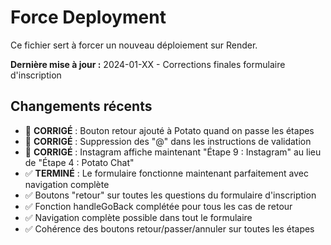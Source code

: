 # Force Deployment

Ce fichier sert à forcer un nouveau déploiement sur Render.

**Dernière mise à jour :** 2024-01-XX - Corrections finales formulaire d'inscription

## Changements récents
- 🐛 **CORRIGÉ** : Bouton retour ajouté à Potato quand on passe les étapes
- 🐛 **CORRIGÉ** : Suppression des "@" dans les instructions de validation
- 🐛 **CORRIGÉ** : Instagram affiche maintenant "Étape 9 : Instagram" au lieu de "Étape 4 : Potato Chat"
- ✅ **TERMINÉ** : Le formulaire fonctionne maintenant parfaitement avec navigation complète
- ✅ Boutons "retour" sur toutes les questions du formulaire d'inscription
- ✅ Fonction handleGoBack complétée pour tous les cas de retour
- ✅ Navigation complète possible dans tout le formulaire
- ✅ Cohérence des boutons retour/passer/annuler sur toutes les étapes